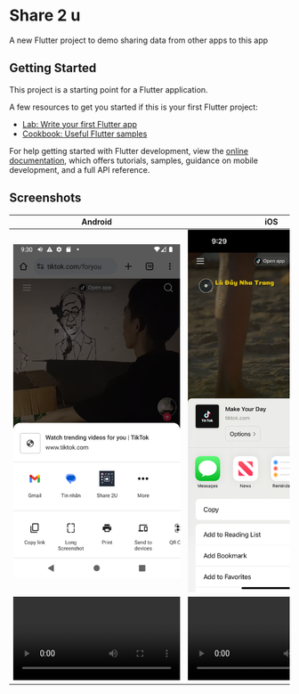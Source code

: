 # Share 2 u

A new Flutter project to demo sharing data from other apps to this app

## Getting Started

This project is a starting point for a Flutter application.

A few resources to get you started if this is your first Flutter project:

- [Lab: Write your first Flutter app](https://docs.flutter.dev/get-started/codelab)
- [Cookbook: Useful Flutter samples](https://docs.flutter.dev/cookbook)

For help getting started with Flutter development, view the
[online documentation](https://docs.flutter.dev/), which offers tutorials,
samples, guidance on mobile development, and a full API reference.

## Screenshots

|                          Android                          |                        iOS                         |
|:---------------------------------------------------------:|:--------------------------------------------------:|
| ![i_android_share.png](screenshots%2Fi_android_share.png) | ![i_ios_share.png](screenshots%2Fi_ios_share.png)  |
|  <video src='screenshots%2Frecord_android_share.mp4' />   | <video src='screenshots%2Frecord_ios_share.mp4' /> |
